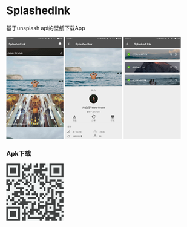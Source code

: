# SplashedInk
基于unsplash api的壁纸下载App

<a href="/img/20170717084704.png"><img src="/img/20170717084704.png" width="30%"/></a>
<a href="/img/20170717084651.png"><img src="/img/20170717084651.png" width="30%"/></a>
<a href="/img/20170717083814.png"><img src="/img/20170717083814.png" width="30%"/></a>

### Apk下载
<a href="/img/download.png"><img src="/img/download.png" width="30%"/></a>
